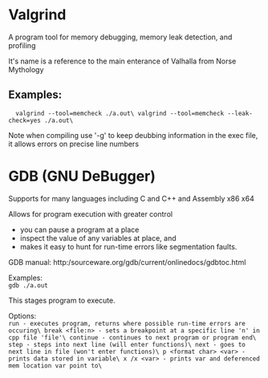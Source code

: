 # Valgrind  

A program tool for memory debugging, memory leak detection, and profiling  

It's name is a reference to the main enterance of Valhalla from Norse Mythology  

## Examples:

``  
valgrind --tool=memcheck ./a.out\
valgrind --tool=memcheck --leak-check=yes ./a.out\
``  

Note when compiling use '-g' to keep deubbing information in the exec file, it allows errors on precise line numbers

# GDB (GNU DeBugger)

Supports for many languages including C and C++ and Assembly x86 x64  

Allows for program execution with greater control  
- you can pause a program at a place  
- inspect the value of any variables at place, and  
- makes it easy to hunt for run-time errors like segmentation faults.  

GDB manual: http:/sourceware.org/gdb/current/onlinedocs/gdbtoc.html  

Examples:  
``
gdb ./a.out  
``

This stages program to execute.  

Options:  
``
run - executes program, returns where possible run-time errors are occuring\
break <file:n> - sets a breakpoint at a specific line 'n' in cpp file 'file'\
continue - continues to next program or program end\
step - steps into next line (will enter functions)\
next - goes to next line in file (won't enter functions)\
p <format char> <var> - prints data stored in variable\
x /x <var> - prints var and deferenced mem location var point to\
``

